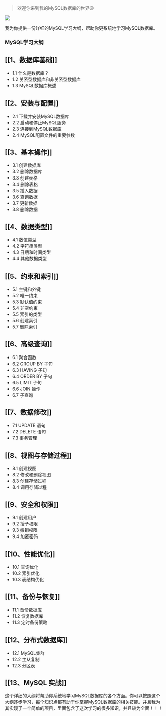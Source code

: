 
> 欢迎你来到我的MySQL数据库的世界😜



![](https://photohosting.oss-cn-hangzhou.aliyuncs.com/notionCover/museum-of-new-zealand-te-papa-tongarewa-e-3PPyd1U2g-unsplash.jpg)

我为你提供一份详细的MySQL学习大纲，帮助你更系统地学习MySQL数据库。

### MySQL学习大纲

##  [[1、数据库基础]]
   - 1.1 什么是数据库？
   - 1.2 关系型数据库和非关系型数据库
   - 1.3 MySQL数据库概述

## [[2、安装与配置]]
   - 2.1 下载并安装MySQL数据库
   - 2.2 启动和停止MySQL服务
   - 2.3 连接到MySQL数据库
   - 2.4 MySQL配置文件的重要参数

## [[3、基本操作]]
   - 3.1 创建数据库
   - 3.2 删除数据库
   - 3.3 创建表格
   - 3.4 删除表格
   - 3.5 插入数据
   - 3.6 查询数据
   - 3.7 更新数据
   - 3.8 删除数据

## [[4、数据类型]]
   - 4.1 数值类型
   - 4.2 字符串类型
   - 4.3 日期和时间类型
   - 4.4 其他数据类型

## [[5、约束和索引]]
   - 5.1 主键和外键
   - 5.2 唯一约束
   - 5.3 默认值约束
   - 5.4 非空约束
   - 5.5 索引的类型
   - 5.6 创建索引
   - 5.7 删除索引

## [[6、高级查询]]
   - 6.1 聚合函数
   - 6.2 GROUP BY 子句
   - 6.3 HAVING 子句
   - 6.4 ORDER BY 子句
   - 6.5 LIMIT 子句
   - 6.6 JOIN 操作
   - 6.7 子查询

## [[7、数据修改]]
   - 7.1 UPDATE 语句
   - 7.2 DELETE 语句
   - 7.3 事务管理

## [[8、视图与存储过程]]
   - 8.1 创建视图
   - 8.2 修改和删除视图
   - 8.3 创建存储过程
   - 8.4 调用存储过程

## [[9、安全和权限]]
   - 9.1 创建用户
   - 9.2 授予权限
   - 9.3 撤销权限
   - 9.4 加密密码

## [[10、性能优化]]
   - 10.1 查询优化
   - 10.2 索引优化
   - 10.3 表结构优化

## [[11、备份与恢复]]
   - 11.1 备份数据库
   - 11.2 恢复数据库
   - 11.3 定时备份策略

## [[12、分布式数据库]]
   - 12.1 MySQL集群
   - 12.2 主从复制
   - 12.3 分区表
## [[13、MySQL 实战]]

这个详细的大纲将帮助你系统地学习MySQL数据库的各个方面。你可以按照这个大纲逐步学习，每个知识点都有助于你掌握MySQL数据库的相关技能。并且我为其实现了一个简单的项目，里面包含了这次学习的很多知识，并且较为全面！！！



